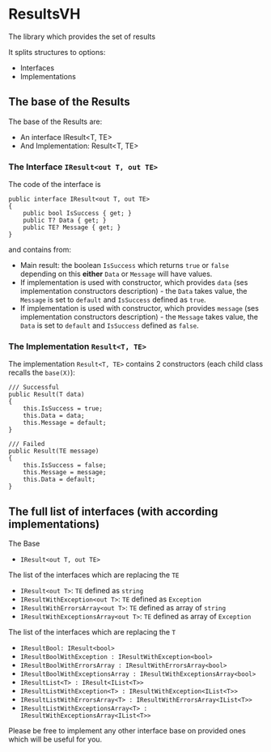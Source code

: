 ﻿# ResultsVH 

The library which provides the set of results

It splits structures to options: 
- Interfaces
- Implementations

## The base of the Results

The base of the Results are: 
- An interface IResult<T, TE>
- And Implementation: Result<T, TE>

### The Interface `IResult<out T, out TE>`

The code of the interface is
```
public interface IResult<out T, out TE>
{
    public bool IsSuccess { get; }
    public T? Data { get; }
    public TE? Message { get; }
}
```
and contains from:
- Main result: the boolean `IsSuccess` which returns `true` or `false` depending on this **either** `Data` or `Message` will have values.
- If implementation is used with constructor, which provides `data` (ses implementation constructors description) - the `Data` takes value, the `Message` is set to `default` and `IsSuccess` defined as `true`.
- If implementation is used with constructor, which provides `message` (ses implementation constructors description) - the `Message` takes value, the `Data` is set to `default` and `IsSuccess` defined as `false`. 

### The Implementation `Result<T, TE>`

The implementation `Result<T, TE>` contains 2 constructors (each child class recalls the `base(X)`):
```
/// Successful
public Result(T data)
{
    this.IsSuccess = true;
    this.Data = data;
    this.Message = default;
}
```
```
/// Failed
public Result(TE message)
{
    this.IsSuccess = false;
    this.Message = message;
    this.Data = default;
}
```

## The full list of interfaces (with according implementations)

The Base
- `IResult<out T, out TE>`

The list of the interfaces which are replacing the `TE`
- `IResult<out T>`: `TE` defined as `string`
- `IResultWithException<out T>`: `TE` defined as `Exception`
- `IResultWithErrorsArray<out T>`: `TE` defined as array of `string`
- `IResultWithExceptionsArray<out T>`: `TE` defined as array of `Exception`

The list of the interfaces which are replacing the `T`
- `IResultBool: IResult<bool>`
- `IResultBoolWithException : IResultWithException<bool>`
- `IResultBoolWithErrorsArray : IResultWithErrorsArray<bool>`
- `IResultBoolWithExceptionsArray : IResultWithExceptionsArray<bool>`
- `IResultList<T> : IResult<IList<T>>`
- `IResultListWithException<T> : IResultWithException<IList<T>>`
- `IResultListWithErrorsArray<T> : IResultWithErrorsArray<IList<T>>`
- `IResultListWithExceptionsArray<T> : IResultWithExceptionsArray<IList<T>>`

Please be free to implement any other interface base on provided ones which will be useful for you.